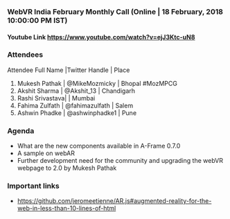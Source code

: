 ### WebVR India February Monthly Call (Online | 18 February, 2018 10:00:00 PM IST)
####  Youtube Link      https://www.youtube.com/watch?v=ejJ3Ktc-uN8
### Attendees

Attendee Full Name |Twitter Handle | Place 


1. Mukesh Pathak | @MikeMozmicky | Bhopal #MozMPCG
2. Akshit Sharma | @Akshit_13 | Chandigarh
3. Rashi Srivastava|          | Mumbai
4. Fahima Zulfath | @fahimazulfath | Salem
5. Ashwin Phadke | @ashwinphadke1 | Pune 

### Agenda

   * What are the  new components available in A-Frame 0.7.0
   * A sample on webAR
   * Further development need for the community and upgrading the webVR webpage to 2.0 by Mukesh Pathak
   

   
 ### Important links
 
   * https://github.com/jeromeetienne/AR.js#augmented-reality-for-the-web-in-less-than-10-lines-of-html

